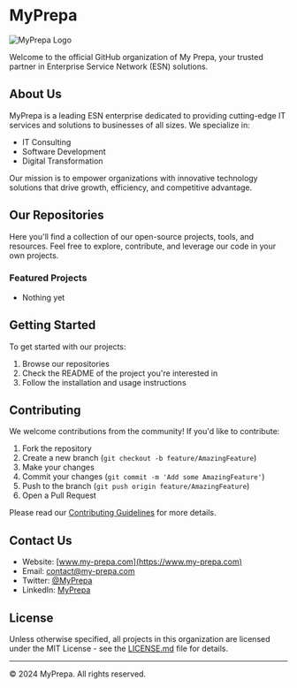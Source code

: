 # MyPrepa

![MyPrepa Logo](https://via.placeholder.com/150)

Welcome to the official GitHub organization of My Prepa, your trusted partner in Enterprise Service Network (ESN) solutions.

## About Us

MyPrepa is a leading ESN enterprise dedicated to providing cutting-edge IT services and solutions to businesses of all sizes. We specialize in:

- IT Consulting
- Software Development
- Digital Transformation

Our mission is to empower organizations with innovative technology solutions that drive growth, efficiency, and competitive advantage.

## Our Repositories

Here you'll find a collection of our open-source projects, tools, and resources. Feel free to explore, contribute, and leverage our code in your own projects.

### Featured Projects

- Nothing yet


## Getting Started

To get started with our projects:

1. Browse our repositories
2. Check the README of the project you're interested in
3. Follow the installation and usage instructions

## Contributing

We welcome contributions from the community! If you'd like to contribute:

1. Fork the repository
2. Create a new branch (`git checkout -b feature/AmazingFeature`)
3. Make your changes
4. Commit your changes (`git commit -m 'Add some AmazingFeature'`)
5. Push to the branch (`git push origin feature/AmazingFeature`)
6. Open a Pull Request

Please read our [Contributing Guidelines](CONTRIBUTING.md) for more details.

## Contact Us

- Website: [www.my-prepa.com](https://www.my-prepa.com)
- Email: contact@my-prepa.com
- Twitter: [@MyPrepa](https://twitter.com/my_prepa)
- LinkedIn: [MyPrepa](https://www.linkedin.com/company/myprepa)

## License

Unless otherwise specified, all projects in this organization are licensed under the MIT License - see the [LICENSE.md](LICENSE.md) file for details.

---

© 2024 MyPrepa. All rights reserved.
